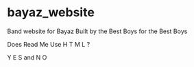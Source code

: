 # bayaz_website
Band website for Bayaz
Built by the Best Boys for the Best Boys

<p>Does  Read  Me  Use  H T M L ?</p>

<p>Y E S and N O</p>
